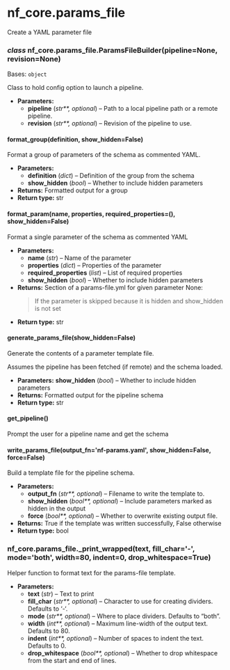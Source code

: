 # nf_core.params_file

Create a YAML parameter file

### _class_ nf_core.params_file.ParamsFileBuilder(pipeline=None, revision=None)

Bases: `object`

Class to hold config option to launch a pipeline.

- **Parameters:**
  - **pipeline** (_str\*\*,_ _optional_) – Path to a local pipeline path or a remote pipeline.
  - **revision** (_str\*\*,_ _optional_) – Revision of the pipeline to use.

#### format_group(definition, show_hidden=False)

Format a group of parameters of the schema as commented YAML.

- **Parameters:**
  - **definition** (_dict_) – Definition of the group from the schema
  - **show_hidden** (_bool_) – Whether to include hidden parameters
- **Returns:**
  Formatted output for a group
- **Return type:**
  str

#### format_param(name, properties, required_properties=(), show_hidden=False)

Format a single parameter of the schema as commented YAML

- **Parameters:**
  - **name** (_str_) – Name of the parameter
  - **properties** (_dict_) – Properties of the parameter
  - **required_properties** (_list_) – List of required properties
  - **show_hidden** (_bool_) – Whether to include hidden parameters
- **Returns:**
  Section of a params-file.yml for given parameter
  None:
  > If the parameter is skipped because it is hidden and
  > show_hidden is not set
- **Return type:**
  str

#### generate_params_file(show_hidden=False)

Generate the contents of a parameter template file.

Assumes the pipeline has been fetched (if remote) and the schema loaded.

- **Parameters:**
  **show_hidden** (_bool_) – Whether to include hidden parameters
- **Returns:**
  Formatted output for the pipeline schema
- **Return type:**
  str

#### get_pipeline()

Prompt the user for a pipeline name and get the schema

#### write_params_file(output_fn='nf-params.yaml', show_hidden=False, force=False)

Build a template file for the pipeline schema.

- **Parameters:**
  - **output_fn** (_str\*\*,_ _optional_) – Filename to write the template to.
  - **show_hidden** (_bool\*\*,_ _optional_) – Include parameters marked as hidden in the output
  - **force** (_bool\*\*,_ _optional_) – Whether to overwrite existing output file.
- **Returns:**
  True if the template was written successfully, False otherwise
- **Return type:**
  bool

### nf_core.params_file.\_print_wrapped(text, fill_char='-', mode='both', width=80, indent=0, drop_whitespace=True)

Helper function to format text for the params-file template.

- **Parameters:**
  - **text** (_str_) – Text to print
  - **fill_char** (_str\*\*,_ _optional_) – Character to use for creating dividers. Defaults to ‘-‘.
  - **mode** (_str\*\*,_ _optional_) – Where to place dividers. Defaults to “both”.
  - **width** (_int\*\*,_ _optional_) – Maximum line-width of the output text. Defaults to 80.
  - **indent** (_int\*\*,_ _optional_) – Number of spaces to indent the text. Defaults to 0.
  - **drop_whitespace** (_bool\*\*,_ _optional_) – Whether to drop whitespace from the start and end of lines.

